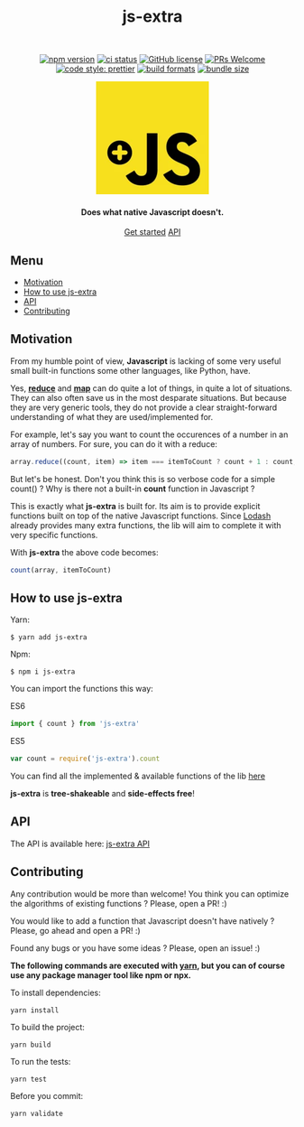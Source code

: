 <div align="center" class="header">

<h1>js-extra</h1>
<br/>

[![npm version](https://img.shields.io/npm/v/js-extra.svg?style=flat)](https://www.npmjs.com/package/js-extra)
[![ci status](https://travis-ci.org/alexandre-lelain/js-extra.svg?branch=master)](https://travis-ci.org/alexandre-lelain/js-extra)
[![GitHub license](https://img.shields.io/badge/license-MIT-blue.svg)](https://github.com/alexandre-lelain/js-extra/blob/master/LICENSE)
[![PRs Welcome](https://img.shields.io/badge/PRs-welcome-brightgreen.svg)](https://github.com/alexandre-lelain/js-extra/pulls)
[![code style: prettier](https://img.shields.io/badge/code_style-prettier-ff69b4.svg?style=flat-square)](https://github.com/prettier/prettier)
[![build formats](https://img.shields.io/badge/module%20formats-cjs%2C%20esm-green.svg)](https://github.com/alexandre-lelain/components-extra)
[![bundle size](https://badgen.net/bundlephobia/min/js-extra@latest)](https://bundlephobia.com/result?p=js-extra@latest)

![js-extra](img/js-extra.webp)

<h4>Does what native Javascript doesn't.</h4>

<a class="navBtn" href="#/?id=how-to-use-js-extra">Get started</a>
<a class="navBtn" href="#/api">API</a>

</div>

## Menu

- [Motivation](#motivation)
- [How to use js-extra](#how-to-use-js-extra)
- [API](#api)
- [Contributing](#contributing)

## Motivation

From my humble point of view, **Javascript** is lacking of some very useful small built-in functions some other languages, like Python, have.

Yes, [**reduce**](https://developer.mozilla.org/fr/docs/Web/JavaScript/Reference/Objets_globaux/Array/reduce) and [**map**](https://developer.mozilla.org/fr/docs/Web/JavaScript/Reference/Objets_globaux/Array/map) can do quite a lot of things, in quite a lot of situations. They can also often save us in the most desparate situations. But because they are very generic tools, they do not provide a clear straight-forward understanding of what they are used/implemented for.

For example, let's say you want to count the occurences of a number in an array of numbers. For sure, you can do it with a reduce:

```js
array.reduce((count, item) => item === itemToCount ? count + 1 : count, 0)
```

But let's be honest. Don't you think this is so verbose code for a simple count() ?
Why is there not a built-in **count** function in Javascript ?

This is exactly what **js-extra** is built for. Its aim is to provide explicit functions
built on top of the native Javascript functions. Since [Lodash](https://lodash.com/)
already provides many extra functions, the lib will aim to complete it with very
specific functions.

With **js-extra** the above code becomes:

```js
count(array, itemToCount)
```

## How to use js-extra

Yarn:
```shell
$ yarn add js-extra
```

Npm:
```shell
$ npm i js-extra
```

You can import the functions this way:

ES6
```js
import { count } from 'js-extra'
```

ES5
```js
var count = require('js-extra').count
```

You can find all the implemented & available functions of the lib [here](https://js-extra.netlify.com/#/api)

**js-extra** is **tree-shakeable** and **side-effects free**!

## API

The API is available here: [js-extra API](/api?id=api)

## Contributing

Any contribution would be more than welcome! You think you can optimize the
algorithms of existing functions ? Please, open a PR! :)

You would like to add a function that Javascript doesn't have natively ? Please,
go ahead and open a PR! :)

Found any bugs or you have some ideas ? Please, open an issue! :)

**The following commands are executed with [yarn](https://yarnpkg.com/lang/en/), but you can of course use any package manager tool like npm or npx.**

To install dependencies:
```shell
yarn install
```

To build the project:
```shell
yarn build
```

To run the tests:
```shell
yarn test
```

Before you commit:
```shell
yarn validate
```
